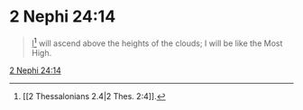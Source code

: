 # 2 Nephi 24:14

> <u>I</u>[^a] will ascend above the heights of the clouds; I will be like the Most High.

[2 Nephi 24:14](https://www.churchofjesuschrist.org/study/scriptures/bofm/2-ne/24?lang=eng&id=p14#p14)


[^a]: [[2 Thessalonians 2.4|2 Thes. 2:4]].  
